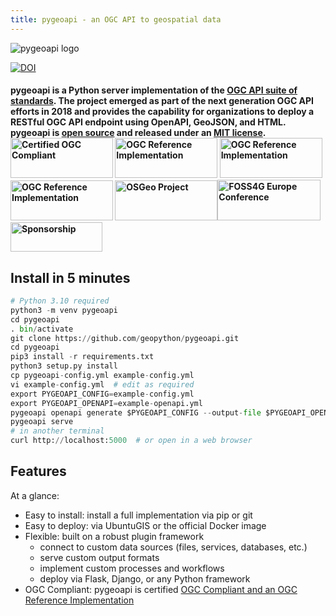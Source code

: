 ```yaml
---
title: pygeoapi - an OGC API to geospatial data
---
```


![pygeoapi logo](img/pygeoapi-logo.png "pygeoapi logo")

[![DOI](https://zenodo.org/badge/121585259.svg)](https://zenodo.org/badge/latestdoi/121585259)

<h4>pygeoapi is a Python server implementation of the <a href="https://ogcapi.ogc.org">OGC API suite of standards</a>. The project emerged as part of the next generation OGC API efforts in 2018 and provides the capability for organizations to deploy a RESTful OGC API endpoint using OpenAPI, GeoJSON, and HTML. pygeoapi is <a href="https://opensource.org">open source</a> and released under an <a href="https://github.com/geopython/pygeoapi/blob/master/LICENSE.md">MIT license</a>.

<br/>
<a title="Certified OGC Compliant" href="https://www.opengeospatial.org/resource/products/details/?pid=1663"><img alt="Certified OGC Compliant" src="https://portal.ogc.org/public_ogc/compliance/OGC_Certified_Badge.png" width="164" height="64"/></a> <a title="OGC Reference Implementation" href="https://www.opengeospatial.org/resource/products/details/?pid=1663"><img alt="OGC Reference Implementation" src="https://portal.ogc.org/public_ogc/compliance/badge.php?s=ogcapi-features-1 1.0&r=1&n=1)" width="164" height="64"/></a> <a title="OGC Reference Implementation" href="https://www.opengeospatial.org/resource/products/details/?pid=1663"><img alt="OGC Reference Implementation" src="https://portal.ogc.org/public_ogc/compliance/badge.php?s=ogcapi-edr-1 1.0.1&r=1&n=1" width="164" height="64"/> <a title="OGC Reference Implementation" href="https://www.opengeospatial.org/resource/products/details/?pid=1663"><img alt="OGC Reference Implementation" src="https://portal.ogc.org/public_ogc/compliance/badge.php?s=ogcapi-tiles-1%201.0&r=1&n=1" width="164" height="64"/></a> <a title="OSGeo Project" href="https://www.osgeo.org/projects/pygeoapi"><img alt="OSGeo Project" src="https://raw.githubusercontent.com/OSGeo/osgeo/master/incubation/project/OSGeo_project.png" width="164" height="64"/></a><a title="FOSS4G Europe Conference" href="https://2024.europe.foss4g.org"><img alt="FOSS4G Europe Conference" width="165" height="65" src="https://2024.europe.foss4g.org/images/logo.png"/></a><a href="https://github.com/geopython/pygeoapi/wiki/Sponsorship"><img alt="Sponsorship" width="147" height="47" src="img/btn_donateCC_LG.gif"/></a>

</h4>

## Install in 5 minutes
```python
# Python 3.10 required
python3 -m venv pygeoapi
cd pygeoapi
. bin/activate
git clone https://github.com/geopython/pygeoapi.git
cd pygeoapi
pip3 install -r requirements.txt
python3 setup.py install
cp pygeoapi-config.yml example-config.yml
vi example-config.yml  # edit as required
export PYGEOAPI_CONFIG=example-config.yml
export PYGEOAPI_OPENAPI=example-openapi.yml
pygeoapi openapi generate $PYGEOAPI_CONFIG --output-file $PYGEOAPI_OPENAPI
pygeoapi serve
# in another terminal
curl http://localhost:5000  # or open in a web browser
```

## Features

At a glance:

- Easy to install: install a full implementation via pip or git
- Easy to deploy: via UbuntuGIS or the official Docker image
- Flexible: built on a robust plugin framework
    - connect to custom data sources (files, services, databases, etc.)
    - serve custom output formats
    - implement custom processes and workflows
    - deploy via Flask, Django, or any Python framework
- OGC Compliant: pygeoapi is certified [OGC Compliant and an OGC Reference Implementation](https://www.opengeospatial.org/resource/products/details/?pid=1663)
